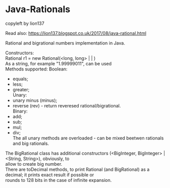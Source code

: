 # Java-Rationals
copyleft by lion137    

Read also: https://lion137.blogspot.co.uk/2017/08/java-rational.html    

Rational and bigrational numbers implementation in Java.    

Constructors:    
Rational r1 = new Rational(<long, long> | <long> | <String>)    
As a string, for example "1.99999011", can be used   
Methods supported:
Boolean:    
- equals;    
- less;    
- greater;    
Unary:    
- unary minus (minus);    
- reverse (rev) - return reveresed rational/bigrational.    
Binary:
- add;    
- sub;    
- mul;    
- div;    
The all unary methods are overloaded - can be mixed beetwen rationals and big rationals.   
 
The BigRational class has additional constructors  (<BigInteger, BigInteger> | <String, String>), obviously, to     
allow to create big number.    
There are toDecimal methods, to print Rational (and BigRational) as a decimal; it prints exact result if possible or     
rounds to 128 bits in the case of infinite expansion.


